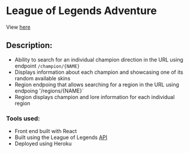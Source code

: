 # League of Legends Adventure 
View [here](https://leagueoflegendsadventure.herokuapp.com/)
## Description:

- Ability to search for an individual champion direction in the URL using endpoint `/champion/{NAME}` 
- Displays information about each champion and showcasing one of its random available skins 
- Region endpoing that allows searching for a region in the URL using endpoing '/regions/{NAME}` 
- Region displays champion and lore information for each individual region 

### Tools used: 
- Front end built with React 
- Built using the League of Legends [API](https://ddragon.leagueoflegends.com/cdn/10.4.1/data/en_US/champion.json)
- Deployed using Heroku 
